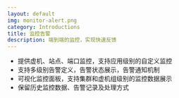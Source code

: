 ```yaml
---
layout: default
img: monitor-alert.png
category: Introductions
title: 监控告警
description: 端到端的监控，实现快速反馈
---
```


 * 提供虚机、站点、端口监控，支持应用级别的自定义监控
 * 支持多级别告警定义，告警状态展示，告警通知机制
 * 可视化监控面板，支持集群和虚机组级别的监控数据展示
 * 保留历史监控数据、告警记录及处理方式
 